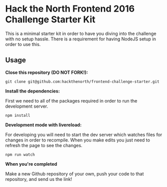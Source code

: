# Hack the North Frontend 2016 Challenge Starter Kit

This is a minimal starter kit in order to have you diving into the challenge with no setup hassle. There is a requirement for having NodeJS setup in order to use this.

## Usage

__Close this repository (DO NOT FORK!):__

`git clone git@github.com:hackthenorth/frontend-challenge-starter.git`

__Install the dependencies:__

First we need to all of the packages required in order to run the development server.

`npm install`



__Development mode with livereload:__

For developing you will need to start the dev server which watches files for changes in order to recompile. When you make edits you just need to refresh the page to see the changes.

`npm run watch`


__When you're completed__

Make a new Github repository of your own, push your code to that repository, and send us the link!
